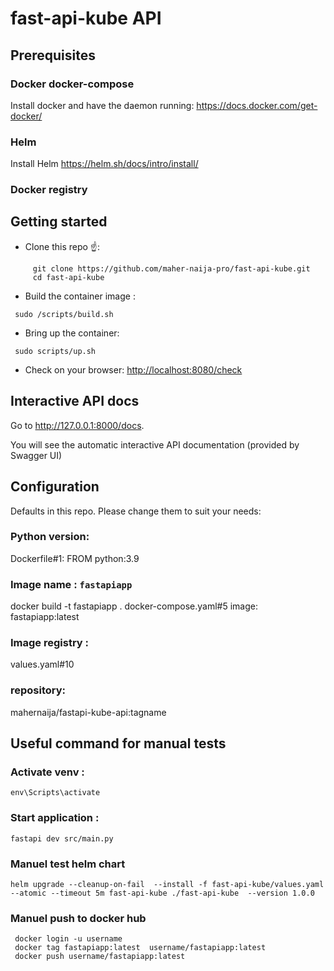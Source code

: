 # fast-api-kube API

## Prerequisites

### Docker docker-compose
Install docker and have the daemon running: https://docs.docker.com/get-docker/
### Helm 
Install Helm  https://helm.sh/docs/intro/install/

### Docker registry

## Getting started

- Clone this repo ☝️:

```
     git clone https://github.com/maher-naija-pro/fast-api-kube.git
     cd fast-api-kube
```

 - Build the container image :
```
 sudo /scripts/build.sh
```
 - Bring up the container: 

```
 sudo scripts/up.sh
```
 - Check on your browser: <http://localhost:8080/check>
  

## Interactive API docs
Go to http://127.0.0.1:8000/docs.

You will see the automatic interactive API documentation (provided by Swagger UI)

## Configuration

Defaults in this repo. Please change them to suit your needs:

### Python version:
Dockerfile#1: FROM python:3.9

### Image name : `fastapiapp`

docker build -t fastapiapp .
docker-compose.yaml#5      image: fastapiapp:latest

### Image registry : 
values.yaml#10 
### repository:  
mahernaija/fastapi-kube-api:tagname


## Useful command for manual tests

### Activate venv : 
```
env\Scripts\activate
```

### Start  application :
```
fastapi dev src/main.py
```
### Manuel test helm chart
```
helm upgrade --cleanup-on-fail  --install -f fast-api-kube/values.yaml --atomic --timeout 5m fast-api-kube ./fast-api-kube  --version 1.0.0
```
### Manuel push to docker hub

```
 docker login -u username
 docker tag fastapiapp:latest  username/fastapiapp:latest
 docker push username/fastapiapp:latest
```
